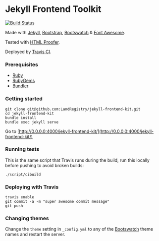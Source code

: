 Jekyll Frontend Toolkit
===================
[![Build Status](https://travis-ci.org/LandRegistry/jekyll-frontend-kit.svg?branch=master)](https://travis-ci.org/LandRegistry/jekyll-frontend-kit)

Made with [Jekyll](http://jekyllrb.com/), [Bootstrap](http://getbootstrap.com/), [Bootswatch](http://bootswatch.com/) & [Font Awesome](http://fortawesome.github.io/Font-Awesome/).

Tested with [HTML Proofer](https://github.com/gjtorikian/html-proofer).

Deployed by [Travis CI](https://travis-ci.org/).

### Prerequisites 
* [Ruby](https://www.ruby-lang.org/en/downloads/)
* [RubyGems](http://rubygems.org/pages/download)
* [Bundler](http://bundler.io/)

### Getting started
```
git clone git@github.com:LandRegistry/jekyll-frontend-kit.git
cd jekyll-frontend-kit
bundle install
bundle exec jekyll serve
```
Go to [http://0.0.0.0:4000/jekyll-frontend-kit/](http://0.0.0.0:4000/jekyll-frontend-kit/)

### Running tests
This is the same script that Travis runs during the build, run this locally before pushing to avoid broken builds:
```
./script/cibuild
```

### Deploying with Travis
```
travis enable
git commit -a -m "super awesome commit message"
git push
```

### Changing themes
Change the ```theme``` setting in ```_config.yml``` to any of the [Bootswatch](http://bootswatch.com/) theme names and restart the server.
